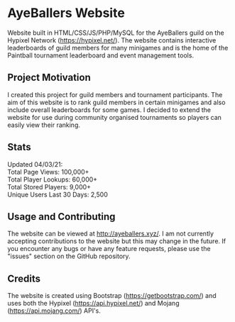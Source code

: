 # AyeBallers Website
Website built in HTML/CSS/JS/PHP/MySQL for the AyeBallers guild on the Hypixel Network (https://hypixel.net/). The website contains interactive leaderboards of guild members for many minigames and is the home of the Paintball tournament leaderboard and event management tools.

## Project Motivation
I created this project for guild members and tournament participants. The aim of this website is to rank guild members in certain minigames and also include overall leaderboards for some games. I decided to extend the website for use during community organised tournaments so players can easily view their ranking.

## Stats
Updated 04/03/21:  
Total Page Views: 100,000+  
Total Player Lookups: 60,000+  
Total Stored Players: 9,000+  
Unique Users Last 30 Days: 2,500  

## Usage and Contributing
The website can be viewed at http://ayeballers.xyz/. I am not currently accepting contributions to the website but this may change in the future. If you encounter any bugs or have any feature requests, please use the "issues" section on the GitHub repository.

## Credits
The website is created using Bootstrap (https://getbootstrap.com/) and uses both the Hypixel (https://api.hypixel.net/) and Mojang (https://api.mojang.com/) API's.
